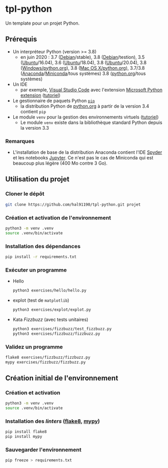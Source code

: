 # tpl-python
Un template pour un projet Python.

## Prérequis
* Un interpréteur Python (version >= 3.8)
  * en juin 2020 :
    3.7 ([Debian](https://packages.debian.org/search?keywords=python3&searchon=names&exact=1&suite=all&section=all)/stable),
    3.8 ([Debian](https://packages.debian.org/search?keywords=python3&searchon=names&exact=1&suite=all&section=all)/testion),
    3.5 ([Ubuntu](https://packages.ubuntu.com/search?keywords=python3&searchon=names&exact=1&suite=all&section=all)/16.04),
    3.6 ([Ubuntu](https://packages.ubuntu.com/search?keywords=python3&searchon=names&exact=1&suite=all&section=all)/18.04),
    3.8 ([Ubuntu](https://packages.ubuntu.com/search?keywords=python3&searchon=names&exact=1&suite=all&section=all)/20.04),
    3.8 ([Windows/python.org](https://www.python.org/downloads/windows/)), 3.8 ([Mac OS X/python.org](https://www.python.org/downloads/mac-osx/)),
    3.7/3.8 ([Anaconda](https://www.anaconda.com/products/individual)/[Miniconda](https://docs.conda.io/en/latest/miniconda.html)/tous systèmes)
    3.8 ([python.org](https://www.python.org/downloads/)/tous systèmes)
* Un IDE
  * par exemple, [Visual Studio Code](https://code.visualstudio.com/) avec l'extension [Microsoft Python extension](https://marketplace.visualstudio.com/items?itemName=ms-python.python) ([tutoriel](https://code.visualstudio.com/docs/python/python-tutorial))
* Le gestionnaire de paquets Python [`pip`](https://pip.pypa.io/en/stable/)
  * la distribution Python de [python.org](https://www.python.org/) à partir de la version 3.4 contient `pip`
* Le module `venv` pour la gestion des environnements virtuels ([tutoriel](https://docs.python.org/3/tutorial/venv.html))
  * Le module `venv` existe dans la bibliothèque standard Python depuis la version 3.3

### Remarques
* L'installation de base de la distribution Anaconda contient l'IDE [Spyder](https://www.spyder-ide.org/) et les notebooks [Jupyter](https://jupyter.org/). Ce n'est pas le cas de Miniconda qui est beaucoup plus légère (400 Mo contre 3 Go).

## Utilisation du projet
### Cloner le dépôt
```bash
git clone https://github.com/hal91190/tpl-python.git projet
```

### Création et activation de l'environnement
```bash
python3 -m venv .venv
source .venv/bin/activate
```

### Installation des dépendances
```bash
pip install -r requirements.txt
```

### Exécuter un programme
* Hello
  ```bash
  python3 exercises/hello/hello.py
  ```
* explot (test de `matplotlib`)
  ```bash
  python3 exercises/explot/explot.py
  ```
* Kata _Fizzbuzz_ (avec tests unitaires)
  ```bash
  python3 exercises/fizzbuzz/test_fizzbuzz.py
  python3 exercises/fizzbuzz/fizzbuzz.py
  ```

### Validez un programme
```bash
flake8 exercises/fizzbuzz/fizzbuzz.py
mypy exercises/fizzbuzz/fizzbuzz.py
```

## Création initial de l'environnement
### Création et activation
```bash
python3 -m venv .venv
source .venv/bin/activate
```

### Installation des _linters_ ([flake8](https://flake8.pycqa.org/en/latest/index.html#), [mypy](http://mypy-lang.org/))
```bash
pip install flake8
pip install mypy
```

### Sauvegarder l'environnement
```bash
pip freeze > requirements.txt
```
